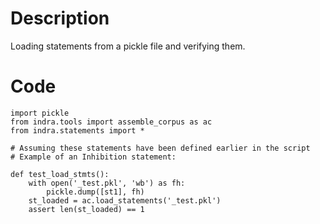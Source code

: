 # Description
Loading statements from a pickle file and verifying them.

# Code
```
import pickle
from indra.tools import assemble_corpus as ac
from indra.statements import *

# Assuming these statements have been defined earlier in the script
# Example of an Inhibition statement:

def test_load_stmts():
    with open('_test.pkl', 'wb') as fh:
        pickle.dump([st1], fh)
    st_loaded = ac.load_statements('_test.pkl')
    assert len(st_loaded) == 1

```
